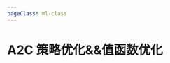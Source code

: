 ```yaml
---
pageClass: ml-class
---
```


<!--
 * @Description: 
 * @Author: Jack Huang
 * @Github: https://github.com/HuangJiaLian
 * @Date: 2019-10-08 15:47:58
 * @LastEditors: Jack Huang
 * @LastEditTime: 2019-10-08 15:49:30
 -->

# A2C 策略优化&&值函数优化

